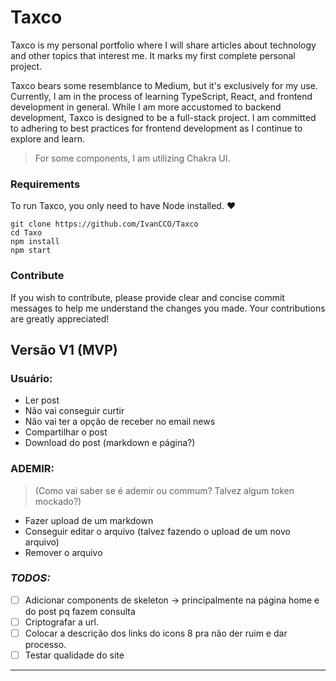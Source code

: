 # Taxco

Taxco is my personal portfolio where I will share articles about technology and other topics that interest me. It marks my first complete personal project.

Taxco bears some resemblance to Medium, but it's exclusively for my use. Currently, I am in the process of learning TypeScript, React, and frontend development in general. While I am more accustomed to backend development, Taxco is designed to be a full-stack project. I am committed to adhering to best practices for frontend development as I continue to explore and learn.

> For some components, I am utilizing Chakra UI.

### Requirements

To run Taxco, you only need to have Node installed. ❤

    git clone https://github.com/IvanCCO/Taxco
    cd Taxo
    npm install
    npm start

### Contribute

If you wish to contribute, please provide clear and concise commit messages to help me understand the changes you made. Your contributions are greatly appreciated!

## **Versão V1 (MVP)**

### Usuário:

- Ler post
- Não vai conseguir curtir
- Não vai ter a opção de receber no email news
- Compartilhar o post
- Download do post (markdown e página?)

### ADEMIR:

> (Como vai saber se é ademir ou commum? Talvez algum token mockado?)

- Fazer upload de um markdown
- Conseguir editar o arquivo (talvez fazendo o upload de um novo arquivo)
- Remover o arquivo

### **_TODOS:_**

- [ ] Adicionar components de skeleton -> principalmente na página home e do post pq fazem consulta
- [ ] Criptografar a url.
- [ ] Colocar a descrição dos links do icons 8 pra não der ruim e dar processo.
- [ ] Testar qualidade do site

---
